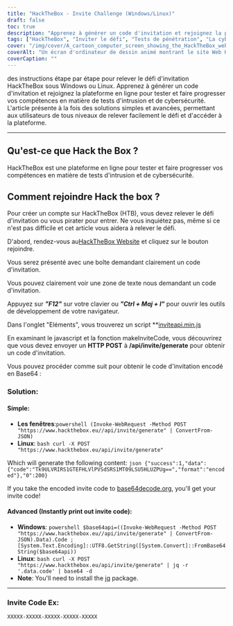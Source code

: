 ```yaml
---
title: "HackTheBox - Invite Challenge (Windows/Linux)"
draft: false
toc: true
description: "Apprenez à générer un code d'invitation et rejoignez la plateforme en ligne HackTheBox pour tester et faire progresser vos compétences en matière de tests d'intrusion et de cybersécurité sur Windows et Linux."
tags: ["HackTheBox", "Inviter le défi", "Tests de pénétration", "La cyber-sécurité", "les fenêtres", "Linux", "Plateforme en ligne", "POSTE HTTP", "Code d'invitation", "Encodé en Base64", "Powershell", "Coup de Linux", "Décodage Base64", "Inviter la génération de code", "La programmation", "Développement web", "Technologie", "Sécurité informatique", "Formation informatique"]
cover: "/img/cover/A_cartoon_computer_screen_showing_the_HackTheBox_website.png"
coverAlt: "Un écran d'ordinateur de dessin animé montrant le site Web HackTheBox avec une porte de coffre-fort déverrouillée avec une clé, révélant un trophée ou une médaille, avec un fond de paysage urbain dans la palette de couleurs du logo de HackTheBox (bleu et blanc)."
coverCaption: ""
---
```

 des instructions étape par étape pour relever le défi d'invitation HackTheBox sous Windows ou Linux. Apprenez à générer un code d'invitation et rejoignez la plateforme en ligne pour tester et faire progresser vos compétences en matière de tests d'intrusion et de cybersécurité. L'article présente à la fois des solutions simples et avancées, permettant aux utilisateurs de tous niveaux de relever facilement le défi et d'accéder à la plateforme.

______

## Qu'est-ce que Hack the Box ?

HackTheBox est une plateforme en ligne pour tester et faire progresser vos compétences en matière de tests d'intrusion et de cybersécurité.

## Comment rejoindre Hack the box ?

Pour créer un compte sur HackTheBox (HTB), vous devez relever le défi d'invitation ou vous pirater pour entrer. Ne vous inquiétez pas, même si ce n'est pas difficile et cet article vous aidera à relever le défi.

D'abord, rendez-vous au[HackTheBox Website](https://hackthebox.eu) et cliquez sur le bouton rejoindre.

Vous serez présenté avec une boîte demandant clairement un code d'invitation.

Vous pouvez clairement voir une zone de texte nous demandant un code d'invitation.

Appuyez sur ***"F12"*** sur votre clavier ou ***"Ctrl + Maj + I"*** pour ouvrir les outils de développement de votre navigateur.

Dans l'onglet "Eléments", vous trouverez un script **[inviteapi.min.js](https://www.hackthebox.eu/js/inviteapi.min.js)

En examinant le javascript et la fonction makeInviteCode, vous découvrirez que vous devez envoyer un **HTTP POST** à **/api/invite/generate** pour obtenir un code d'invitation.

Vous pouvez procéder comme suit pour obtenir le code d'invitation encodé en Base64 :

### Solution:

#### Simple:
- **Les fenêtres**:```powershell (Invoke-WebRequest -Method POST "https://www.hackthebox.eu//api/invite/generate" | ConvertFrom-JSON) ```
- **Linux**: ```bash curl -X POST "https://www.hackthebox.eu/api/invite/generate" ```

Which will generate the following content: ```json {"success":1,"data":{"code":"Tk9ULVRIRS1GTEFHLVlPVSdSRS1MT09LSU5HLUZPUg==","format":"encoded"},"0":200} ```

If you take the encoded invite code to [base64decode.org](https://www.base64decode.org/), you'll get your invite code!

#### Advanced (Instantly print out invite code):
 - **Windows**: ```powershell $base64api=((Invoke-WebRequest -Method POST "https://www.hackthebox.eu//api/invite/generate" | ConvertFrom-JSON).Data).Code ; [System.Text.Encoding]::UTF8.GetString([System.Convert]::FromBase64String($base64api)) ```
- **Linux**: ```bash curl -X POST "https://www.hackthebox.eu/api/invite/generate" | jq -r '.data.code' | base64 -d ```
 - **Note**: You'll need to install the [jq](https://stedolan.github.io/jq/download/) package.

______

### Invite Code Ex:
```XXXXX-XXXXX-XXXXX-XXXXX-XXXXX```


